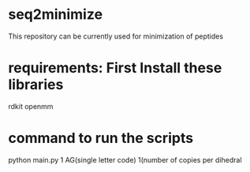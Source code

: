 # seq2minimize
This repository can be currently used for minimization of peptides
# requirements: First Install these libraries
rdkit 
openmm
# command to run the scripts
python main.py 1 AG(single letter code) 1(number of copies per dihedral
